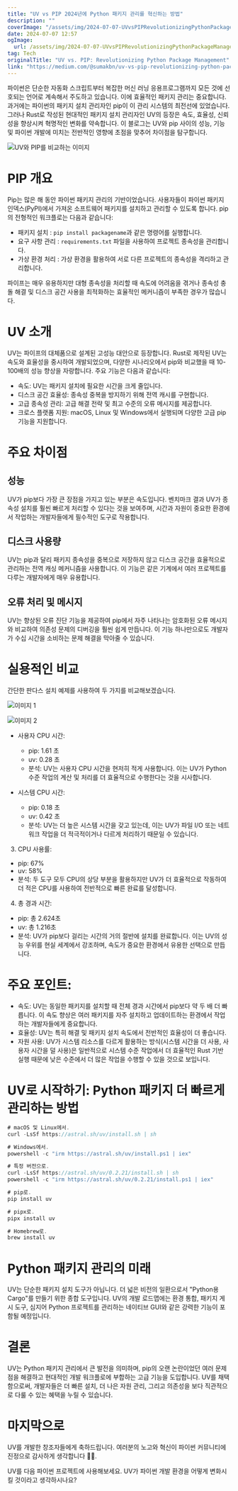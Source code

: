 ```yaml
---
title: "UV vs PIP 2024년에 Python 패키지 관리를 혁신하는 방법"
description: ""
coverImage: "/assets/img/2024-07-07-UVvsPIPRevolutionizingPythonPackageManagement_0.png"
date: 2024-07-07 12:57
ogImage:
  url: /assets/img/2024-07-07-UVvsPIPRevolutionizingPythonPackageManagement_0.png
tag: Tech
originalTitle: "UV vs. PIP: Revolutionizing Python Package Management"
link: "https://medium.com/@sumakbn/uv-vs-pip-revolutionizing-python-package-management-576915e90f7e"
---
```


파이썬은 단순한 자동화 스크립트부터 복잡한 머신 러닝 응용프로그램까지 모든 것에 선호되는 언어로 계속해서 주도하고 있습니다. 이에 효율적인 패키지 관리는 중요합니다. 과거에는 파이썬의 패키지 설치 관리자인 pip이 이 관리 시스템의 최전선에 있었습니다. 그러나 Rust로 작성된 현대적인 패키지 설치 관리자인 UV의 등장은 속도, 효율성, 신뢰성을 향상시켜 혁명적인 변화를 약속합니다. 이 블로그는 UV와 pip 사이의 성능, 기능 및 파이썬 개발에 미치는 전반적인 영향에 초점을 맞추어 차이점을 탐구합니다.

![UV와 PIP를 비교하는 이미지](/assets/img/2024-07-07-UVvsPIPRevolutionizingPythonPackageManagement_0.png)

# PIP 개요

Pip는 많은 해 동안 파이썬 패키지 관리의 기반이었습니다. 사용자들이 파이썬 패키지 인덱스(PyPI)에서 가져온 소프트웨어 패키지를 설치하고 관리할 수 있도록 합니다. pip의 전형적인 워크플로는 다음과 같습니다:

<div class="content-ad"></div>

- 패키지 설치 : `pip install packagename`과 같은 명령어를 실행합니다.
- 요구 사항 관리 : `requirements.txt` 파일을 사용하여 프로젝트 종속성을 관리합니다.
- 가상 환경 처리 : 가상 환경을 활용하여 서로 다른 프로젝트의 종속성을 격리하고 관리합니다.

파이프는 매우 유용하지만 대형 종속성을 처리할 때 속도에 어려움을 겪거나 종속성 충돌 해결 및 디스크 공간 사용을 최적화하는 효율적인 메커니즘이 부족한 경우가 많습니다.

# UV 소개

UV는 파이프의 대체품으로 설계된 고성능 대안으로 등장합니다. Rust로 제작된 UV는 속도와 효율성을 중시하여 개발되었으며, 다양한 시나리오에서 pip와 비교했을 때 10-100배의 성능 향상을 자랑합니다. 주요 기능은 다음과 같습니다:

<div class="content-ad"></div>

- 속도: UV는 패키지 설치에 필요한 시간을 크게 줄입니다.
- 디스크 공간 효율성: 종속성 중복을 방지하기 위해 전역 캐시를 구현합니다.
- 고급 종속성 관리: 고급 해결 전략 및 최고 수준의 오류 메시지를 제공합니다.
- 크로스 플랫폼 지원: macOS, Linux 및 Windows에서 실행되며 다양한 고급 pip 기능을 지원합니다.

# 주요 차이점

## 성능

UV가 pip보다 가장 큰 장점을 가지고 있는 부분은 속도입니다. 벤치마크 결과 UV가 종속성 설치를 훨씬 빠르게 처리할 수 있다는 것을 보여주며, 시간과 자원이 중요한 환경에서 작업하는 개발자들에게 필수적인 도구로 작용합니다.

<div class="content-ad"></div>

## 디스크 사용량

UV는 pip과 달리 패키지 종속성을 중복으로 저장하지 않고 디스크 공간을 효율적으로 관리하는 전역 캐싱 메커니즘을 사용합니다. 이 기능은 같은 기계에서 여러 프로젝트를 다루는 개발자에게 매우 유용합니다.

## 오류 처리 및 메시지

UV는 향상된 오류 진단 기능을 제공하여 pip에서 자주 나타나는 암호화된 오류 메시지와 비교하여 의존성 문제의 디버깅을 훨씬 쉽게 만듭니다. 이 기능 하나만으로도 개발자가 수십 시간을 소비하는 문제 해결을 막아줄 수 있습니다.

<div class="content-ad"></div>

# 실용적인 비교

간단한 판다스 설치 예제를 사용하여 두 가지를 비교해보겠습니다.

![이미지 1](/assets/img/2024-07-07-UVvsPIPRevolutionizingPythonPackageManagement_1.png)

![이미지 2](/assets/img/2024-07-07-UVvsPIPRevolutionizingPythonPackageManagement_2.png)

<div class="content-ad"></div>

- 사용자 CPU 시간:

  - pip: 1.61 초
  - uv: 0.28 초
  - 분석: UV는 사용자 CPU 시간을 현저히 적게 사용합니다. 이는 UV가 Python 수준 작업의 계산 및 처리를 더 효율적으로 수행한다는 것을 시사합니다.

- 시스템 CPU 시간:

  - pip: 0.18 초
  - uv: 0.42 초
  - 분석: UV는 더 높은 시스템 시간을 갖고 있는데, 이는 UV가 파일 I/O 또는 네트워크 작업을 더 적극적이거나 다르게 처리하기 때문일 수 있습니다.

<div class="content-ad"></div>

3. CPU 사용률:

- pip: 67%
- uv: 58%
- 분석: 두 도구 모두 CPU의 상당 부분을 활용하지만 UV가 더 효율적으로 작동하여 더 적은 CPU를 사용하여 전반적으로 빠른 완료를 달성합니다.

4. 총 경과 시간:

- pip: 총 2.624초
- uv: 총 1.216초
- 분석: UV가 pip보다 걸리는 시간의 거의 절반에 설치를 완료합니다. 이는 UV의 성능 우위를 현실 세계에서 강조하며, 속도가 중요한 환경에서 유용한 선택으로 만듭니다.

<div class="content-ad"></div>

# 주요 포인트:

- 속도: UV는 동일한 패키지를 설치할 때 전체 경과 시간에서 pip보다 약 두 배 더 빠릅니다. 이 속도 향상은 여러 패키지를 자주 설치하고 업데이트하는 환경에서 작업하는 개발자들에게 중요합니다.
- 효율성: UV는 특히 해결 및 패키지 설치 속도에서 전반적인 효율성이 더 좋습니다.
- 자원 사용: UV가 시스템 리소스를 다르게 활용하는 방식(시스템 시간을 더 사용, 사용자 시간을 덜 사용)은 일반적으로 시스템 수준 작업에서 더 효율적인 Rust 기반 실행 때문에 낮은 수준에서 더 많은 작업을 수행할 수 있을 것으로 보입니다.

# UV로 시작하기: Python 패키지 더 빠르게 관리하는 방법

```js
# macOS 및 Linux에서.
curl -LsSf https://astral.sh/uv/install.sh | sh

# Windows에서.
powershell -c "irm https://astral.sh/uv/install.ps1 | iex"

# 특정 버전으로.
curl -LsSf https://astral.sh/uv/0.2.21/install.sh | sh
powershell -c "irm https://astral.sh/uv/0.2.21/install.ps1 | iex"

# pip로.
pip install uv

# pipx로.
pipx install uv

# Homebrew로.
brew install uv
```

<div class="content-ad"></div>

# Python 패키지 관리의 미래

UV는 단순한 패키지 설치 도구가 아닙니다. 더 넓은 비전의 일환으로서 "Python용 Cargo"를 만들기 위한 종합 도구입니다. UV의 개발 로드맵에는 환경 통합, 패키지 게시 도구, 심지어 Python 프로젝트를 관리하는 네이티브 GUI와 같은 강력한 기능이 포함될 예정입니다.

# 결론

UV는 Python 패키지 관리에서 큰 발전을 의미하며, pip의 오랜 논란이었던 여러 문제점을 해결하고 현대적인 개발 워크플로에 부합하는 고급 기능을 도입합니다. UV를 채택함으로써, 개발자들은 더 빠른 설치, 더 나은 자원 관리, 그리고 의존성을 보다 직관적으로 다룰 수 있는 혜택을 누릴 수 있습니다.

<div class="content-ad"></div>

# 마지막으로

UV를 개발한 창조자들에게 축하드립니다. 여러분의 노고와 혁신이 파이썬 커뮤니티에 진정으로 감사하게 생각합니다 👏👏.

UV를 다음 파이썬 프로젝트에 사용해보세요. UV가 파이썬 개발 환경을 어떻게 변화시킬 것이라고 생각하시나요?
